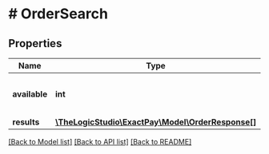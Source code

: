 # # OrderSearch

## Properties

Name | Type | Description | Notes
------------ | ------------- | ------------- | -------------
**available** | **int** | Total number of orders available. | [optional]
**results** | [**\TheLogicStudio\ExactPay\Model\OrderResponse[]**](OrderResponse.md) |  | [optional]

[[Back to Model list]](../../README.md#models) [[Back to API list]](../../README.md#endpoints) [[Back to README]](../../README.md)
